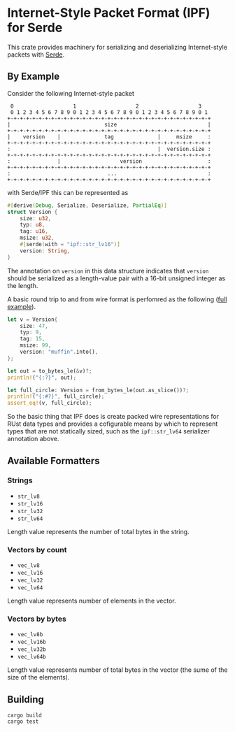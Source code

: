 # Internet-Style Packet Format (IPF) for Serde

This crate provides machinery for serializing and deserializing Internet-style
packets with [Serde](https://serde.rs).

## By Example

Consider the following Internet-style packet

```
 0                   1                   2                   3
 0 1 2 3 4 5 6 7 8 9 0 1 2 3 4 5 6 7 8 9 0 1 2 3 4 5 6 7 8 9 0 1
+-+-+-+-+-+-+-+-+-+-+-+-+-+-+-+-+-+-+-+-+-+-+-+-+-+-+-+-+-+-+-+-+
|                              size                             |
+-+-+-+-+-+-+-+-+-+-+-+-+-+-+-+-+-+-+-+-+-+-+-+-+-+-+-+-+-+-+-+-+
|    version    |              tag              |     msize     :
+-+-+-+-+-+-+-+-+-+-+-+-+-+-+-+-+-+-+-+-+-+-+-+-+-+-+-+-+-+-+-+-+
:                                               |  version.size :
+-+-+-+-+-+-+-+-+-+-+-+-+-+-+-+-+-+-+-+-+-+-+-+-+-+-+-+-+-+-+-+-+
:               |                   version                     :
+-+-+-+-+-+-+-+-+-+-+-+-+-+-+-+-+-+-+-+-+-+-+-+-+-+-+-+-+-+-+-+-+
:                               ...                             :
+-+-+-+-+-+-+-+-+-+-+-+-+-+-+-+-+-+-+-+-+-+-+-+-+-+-+-+-+-+-+-+-+

```

with Serde/IPF this can be represented as

```rust
#[derive(Debug, Serialize, Deserialize, PartialEq)]
struct Version {
    size: u32,
    typ: u8,
    tag: u16,
    msize: u32,
    #[serde(with = "ipf::str_lv16")]
    version: String,
}
```

The annotation on `version` in this data structure indicates that `version`
should be serialized as a length-value pair with a 16-bit unsigned integer as
the length.

A basic round trip to and from wire format is perfomred as the following
([full example](examples/main.rs)).

```rust
let v = Version{
    size: 47,
    typ: 9,
    tag: 15,
    msize: 99,
    version: "muffin".into(),
};

let out = to_bytes_le(&v)?;
println!("{:?}", out);

let full_circle: Version = from_bytes_le(out.as_slice())?;
println!("{:#?}", full_circle);
assert_eq!(v, full_circle);
```

So the basic thing that IPF does is create packed wire representations for RUst
data types and provides a cofigurable means by which to represent types that are
not statically sized, such as the `ipf::str_lv64` serializer annotation above.

## Available Formatters

### Strings

- `str_lv8`
- `str_lv16`
- `str_lv32`
- `str_lv64`

Length value represents the number of total bytes in the string.

### Vectors by count

- `vec_lv8`
- `vec_lv16`
- `vec_lv32`
- `vec_lv64`

Length value represents number of elements in the vector.

### Vectors by bytes

- `vec_lv8b`
- `vec_lv16b`
- `vec_lv32b`
- `vec_lv64b`

Length value represents number of total bytes in the vector (the sume of the
size of the elements).

## Building

```
cargo build
cargo test
```
